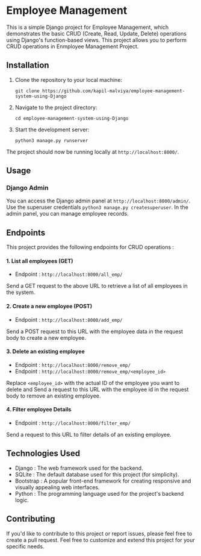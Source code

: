 # Employee Management 

This is a simple Django project for Employee Management, which demonstrates the basic CRUD (Create, Read, Update, Delete) operations using Django's function-based 
views. This project allows you to perform CRUD operations in Enmployee Management Project.

## Installation

1. Clone the repository to your local machine:

   ```
   git clone https://github.com/kapil-malviya/employee-management-system-using-Django
   ```

2. Navigate to the project directory:

   ```
   cd employee-management-system-using-Django
   ```

3. Start the development server:

   ```
   python3 manage.py runserver
   ```

The project should now be running locally at `http://localhost:8000/`.

## Usage

### Django Admin

You can access the Django admin panel at `http://localhost:8000/admin/`. Use the superuser credentials ```python3 manage.py createsuperuser```. 
In the admin panel, you can manage employee records.

## Endpoints

This project provides the following endpoints for CRUD operations :

#### 1. List all employees (GET)

- Endpoint : `http://localhost:8000/all_emp/`

Send a GET request to the above URL to retrieve a list of all employees in the system.

#### 2. Create a new employee (POST)

- Endpoint : `http://localhost:8000/add_emp/`

Send a POST request to this URL with the employee data in the request body to create a new employee.

#### 3. Delete an existing employee

- Endpoint : `http://localhost:8000/remove_emp/`
- Endpoint : `http://localhost:8000/remove_emp/<employee_id>`

Replace `<employee_id>` with the actual ID of the employee you want to delete and Send a request to this URL with the employee id in the request body to remove an existing employee.

#### 4. Filter employee Details

- Endpoint : `http://localhost:8000/filter_emp/`

Send a request to this URL to filter details of an existing employee.


## Technologies Used

- Django : The web framework used for the backend.
- SQLite : The default database used for this project (for simplicity).
- Bootstrap : A popular front-end framework for creating responsive and visually appealing web interfaces.
- Python : The programming language used for the project's backend logic.

## Contributing

If you'd like to contribute to this project or report issues, please feel free to create a pull request.
Feel free to customize and extend this project for your specific needs.
